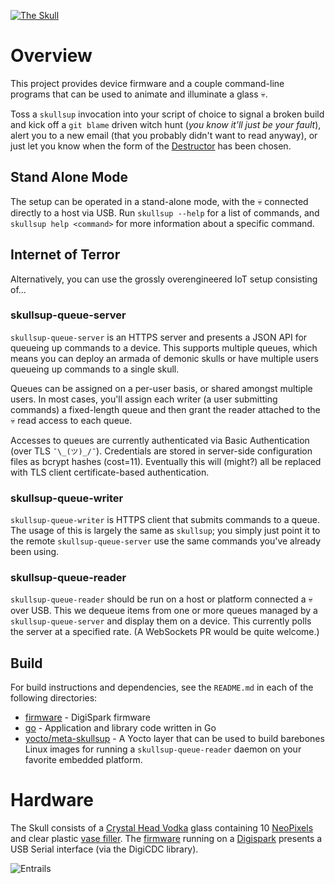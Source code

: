 [![The Skull](https://www.dropbox.com/s/s33y501nyxj91fd/skull-link.jpg?raw=1)](https://youtu.be/DmYyMnP-sAg)

# Overview #

This project provides device firmware and a couple command-line programs that
can be used to animate and illuminate a glass :skull:.

Toss a `skullsup` invocation into your script of choice to signal a broken
build and kick off a `git blame` driven witch hunt (*you know it'll just be your
fault*), alert you to a new email (that you probably didn't want to read anyway),
or just let you know when the form of the [Destructor] has been chosen.

[Destructor]: http://www.imdb.com/title/tt0087332/quotes

## Stand Alone Mode ##

The setup can be operated in a stand-alone mode, with the :skull: connected
directly to a host via USB. Run `skullsup --help` for a list of commands, and
`skullsup help <command>` for more information about a specific command.

## Internet of Terror ##

Alternatively, you can use the grossly overengineered IoT setup
consisting of...

### skullsup-queue-server ###

`skullsup-queue-server` is an HTTPS server and presents a JSON API for queueing
up commands to a device. This supports multiple queues, which means you can
deploy an armada of demonic skulls or have multiple users queueing up commands
to a single skull.

Queues can be assigned on a per-user basis, or shared amongst multiple users.
In most cases, you'll assign each writer (a user submitting commands) a
fixed-length queue and then grant the reader attached to the :skull: read
access to each queue.

Accesses to queues are currently authenticated via Basic Authentication (over
TLS `¯\_(ツ)_/¯`). Credentials are stored in server-side configuration files
as bcrypt hashes (cost=11). Eventually this will (might?) all be replaced with
TLS client certificate-based authentication.

### skullsup-queue-writer ###

`skullsup-queue-writer` is HTTPS client that submits commands to a queue.
The usage of this is largely the same as `skullsup`; you simply just point
it to the remote `skullsup-queue-server` use the same commands you've already
been using.

### skullsup-queue-reader ###

`skullsup-queue-reader` should be run on a host or platform connected a :skull:
over USB. This we dequeue items from one or more queues managed by a
`skullsup-queue-server` and display them on a device. This currently polls the
server at a specified rate. (A WebSockets PR would be quite welcome.)

## Build ##

For build instructions and dependencies, see the `README.md` in each of the
following directories:

* [firmware](./firmware) - DigiSpark firmware
* [go](./go) - Application and library code written in Go
* [yocto/meta-skullsup](./yocto/meta-skullsup) - A Yocto layer that can be used
to build barebones Linux images for running a `skullsup-queue-reader` daemon on
your favorite embedded platform.

# Hardware #

The Skull consists of a [Crystal Head Vodka] glass containing 10 [NeoPixels]
and clear plastic [vase filler]. The [firmware](./firmware) running on a
[Digispark] presents a USB Serial interface (via the DigiCDC library).

![Entrails](https://www.dropbox.com/s/1fr6voigxz2nb77/skullsup-hw.jpg?raw=1)

[Crystal Head Vodka]: https://www.crystalheadvodka.com
[NeoPixels]: https://www.adafruit.com/product/1655
[Digispark]: http://digistump.com/products/1
[vase filler]: http://www.michaels.com/ashland-clear-mini-discs/10998221.html
